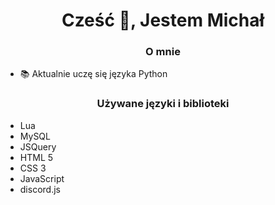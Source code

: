 <h1 align="center">Cześć 👋, Jestem Michał</h1>
<h3 align="center">O mnie</h3>

- 📚 Aktualnie uczę się języka Python

<h3 align="center">Używane języki i biblioteki</h3>

- Lua
- MySQL
- JSQuery
- HTML 5
- CSS 3
- JavaScript
- discord.js
